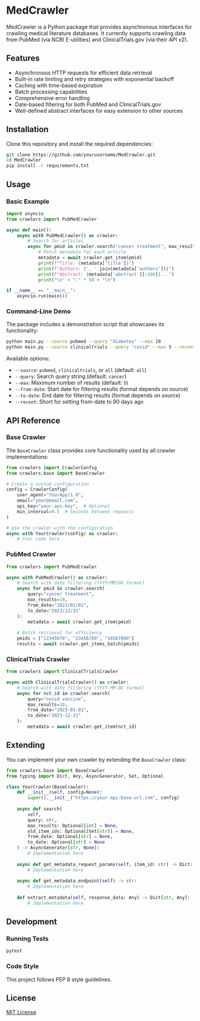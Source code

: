 # MedCrawler

MedCrawler is a Python package that provides asynchronous interfaces for crawling medical literature databases. It currently supports crawling data from PubMed (via NCBI E-utilities) and ClinicalTrials.gov (via their API v2).

## Features

- Asynchronous HTTP requests for efficient data retrieval
- Built-in rate limiting and retry strategies with exponential backoff
- Caching with time-based expiration
- Batch processing capabilities
- Comprehensive error handling
- Date-based filtering for both PubMed and ClinicalTrials.gov
- Well-defined abstract interfaces for easy extension to other sources

## Installation

Clone this repository and install the required dependencies:

```bash
git clone https://github.com/yourusername/MedCrawler.git
cd MedCrawler
pip install -r requirements.txt
```

## Usage

### Basic Example

```python
import asyncio
from crawlers import PubMedCrawler

async def main():
    async with PubMedCrawler() as crawler:
        # Search for articles
        async for pmid in crawler.search("cancer treatment", max_results=5):
            # Fetch metadata for each article
            metadata = await crawler.get_item(pmid)
            print(f"Title: {metadata['title']}")
            print(f"Authors: {', '.join(metadata['authors'])}")
            print(f"Abstract: {metadata['abstract'][:100]}...")
            print("\n" + "-" * 50 + "\n")

if __name__ == "__main__":
    asyncio.run(main())
```

### Command-Line Demo

The package includes a demonstration script that showcases its functionality:

```bash
python main.py --source pubmed --query "diabetes" --max 10
python main.py --source clinicaltrials --query "covid" --max 5 --recent
```

Available options:
- `--source`: `pubmed`, `clinicaltrials`, or `all` (default: `all`)
- `--query`: Search query string (default: `cancer`)
- `--max`: Maximum number of results (default: `5`)
- `--from-date`: Start date for filtering results (format depends on source)
- `--to-date`: End date for filtering results (format depends on source)
- `--recent`: Short for setting from-date to 90 days ago

## API Reference

### Base Crawler

The `BaseCrawler` class provides core functionality used by all crawler implementations:

```python
from crawlers import CrawlerConfig
from crawlers.base import BaseCrawler

# Create a custom configuration
config = CrawlerConfig(
    user_agent="YourApp/1.0",
    email="your@email.com",
    api_key="your-api-key",  # Optional
    min_interval=0.5  # Seconds between requests
)

# Use the crawler with the configuration
async with YourCrawler(config) as crawler:
    # Your code here
```

### PubMed Crawler

```python
from crawlers import PubMedCrawler

async with PubMedCrawler() as crawler:
    # Search with date filtering (YYYY/MM/DD format)
    async for pmid in crawler.search(
        query="cancer treatment",
        max_results=10,
        from_date="2023/01/01",
        to_date="2023/12/31"
    ):
        metadata = await crawler.get_item(pmid)
        
    # Batch retrieval for efficiency
    pmids = ["12345678", "23456789", "34567890"]
    results = await crawler.get_items_batch(pmids)
```

### ClinicalTrials Crawler

```python
from crawlers import ClinicalTrialsCrawler

async with ClinicalTrialsCrawler() as crawler:
    # Search with date filtering (YYYY-MM-DD format)
    async for nct_id in crawler.search(
        query="covid vaccine",
        max_results=10,
        from_date="2023-01-01",
        to_date="2023-12-31"
    ):
        metadata = await crawler.get_item(nct_id)
```

## Extending

You can implement your own crawler by extending the `BaseCrawler` class:

```python
from crawlers.base import BaseCrawler
from typing import Dict, Any, AsyncGenerator, Set, Optional

class YourCrawler(BaseCrawler):
    def __init__(self, config=None):
        super().__init__("https://your-api-base-url.com", config)
    
    async def search(
        self, 
        query: str, 
        max_results: Optional[int] = None,
        old_item_ids: Optional[Set[str]] = None,
        from_date: Optional[str] = None,
        to_date: Optional[str] = None
    ) -> AsyncGenerator[str, None]:
        # Implementation here
    
    async def get_metadata_request_params(self, item_id: str) -> Dict:
        # Implementation here
    
    async def get_metadata_endpoint(self) -> str:
        # Implementation here
    
    def extract_metadata(self, response_data: Any) -> Dict[str, Any]:
        # Implementation here
```

## Development

### Running Tests

```bash
pytest
```

### Code Style

This project follows PEP 8 style guidelines.

## License

[MIT License](LICENSE)
